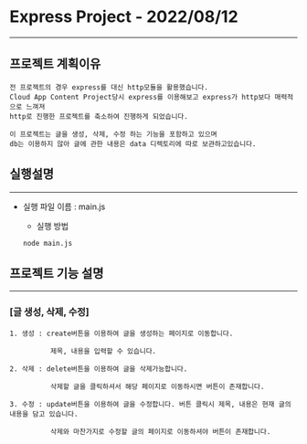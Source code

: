 # Express Project - 2022/08/12
-----------------------------------
## 프로젝트 계획이유

```
전 프로젝트의 경우 express를 대신 http모듈을 활용했습니다. 
Cloud App Content Project당시 express를 이용해보고 express가 http보다 매력적으로 느껴져 
http로 진행한 프로젝트를 축소하여 진행하게 되었습니다.

이 프로젝트는 글을 생성, 삭제, 수정 하는 기능을 포함하고 있으며 
db는 이용하지 않아 글에 관한 내용은 data 디렉토리에 따로 보관하고있습니다.
```

## 실행설명
-----------------------------------
+ 실행 파일 이름 : main.js
    + 실행 방법
    
    ```
    node main.js
    ```

## 프로젝트 기능 설명
-----------------------------------
### [글 생성, 삭제, 수정]
    
    1. 생성 : create버튼을 이용하여 글을 생성하는 페이지로 이동합니다. 

              제목, 내용을 입력할 수 있습니다.
    
    2. 삭제 : delete버튼을 이용하여 글을 삭제가능합니다. 

              삭제할 글을 클릭하셔서 해당 페이지로 이동하시면 버튼이 존재합니다.
    
    3. 수정 : update버튼을 이용하여 글을 수정합니다. 버튼 클릭시 제목, 내용은 현재 글의 내용을 담고 있습니다. 

              삭제와 마찬가지로 수정할 글의 페이지로 이동하셔야 버튼이 존재합니다.